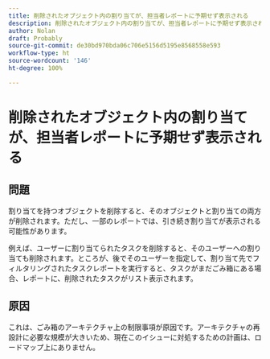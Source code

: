 ```yaml
---
title: 削除されたオブジェクト内の割り当てが、担当者レポートに予期せず表示される
description: 削除されたオブジェクト内の割り当てが、担当者レポートに予期せず表示される
author: Nolan
draft: Probably
source-git-commit: de30bd970bda06c706e5156d5195e8568558e593
workflow-type: ht
source-wordcount: '146'
ht-degree: 100%

---
```


# 削除されたオブジェクト内の割り当てが、担当者レポートに予期せず表示される

## 問題

割り当てを持つオブジェクトを削除すると、そのオブジェクトと割り当ての両方が削除されます。ただし、一部のレポートでは、引き続き割り当てが表示される可能性があります。

例えば、ユーザーに割り当てられたタスクを削除すると、そのユーザーへの割り当ても削除されます。ところが、後でそのユーザーを指定して、割り当て先でフィルタリングされたタスクレポートを実行すると、タスクがまだごみ箱にある場合、レポートに、削除されたタスクがリスト表示されます。

## 原因

これは、ごみ箱のアーキテクチャ上の制限事項が原因です。アーキテクチャの再設計に必要な規模が大きいため、現在このイシューに対処するための計画は、ロードマップ上にありません。
